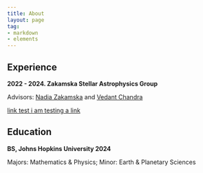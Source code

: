 ```yaml
---
title: About
layout: page
tag:
- markdown
- elements
---
```


## Experience

**2022 - 2024. Zakamska Stellar Astrophysics Group**

Advisors: <a href="https://zakamska.johnshopkins.edu">Nadia Zakamska</a> and <a href="https://vedantchandra.com">Vedant Chandra</a>

[link test i am testing a link](wikipedia.com)

## Education

**BS, Johns Hopkins University 2024**

Majors: Mathematics & Physics; Minor: Earth & Planetary Sciences
